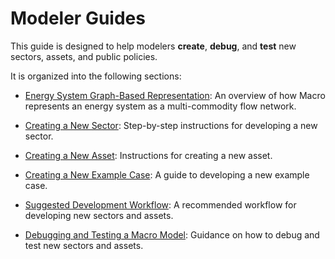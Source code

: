 # Modeler Guides

This guide is designed to help modelers **create**, **debug**, and **test** new sectors, assets, and public policies.

It is organized into the following sections:

- [Energy System Graph-Based Representation](@ref): An overview of how Macro represents an energy system as a multi-commodity flow network.

- [Creating a New Sector](@ref): Step-by-step instructions for developing a new sector.

- [Creating a New Asset](@ref): Instructions for creating a new asset.

- [Creating a New Example Case](@ref): A guide to developing a new example case.

- [Suggested Development Workflow](@ref): A recommended workflow for developing new sectors and assets.

- [Debugging and Testing a Macro Model](@ref): Guidance on how to debug and test new sectors and assets.